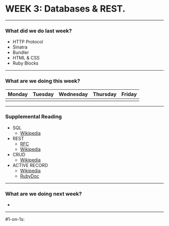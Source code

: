 # WEEK 3: Databases & REST.
---

### What did we do last week?

- HTTP Protocol
- Sinatra
- Bundler
- HTML & CSS
- Ruby Blocks

---

### What are we doing this week?

|Monday |Tuesday|Wednesday  |Thursday |Friday
|:----- |:----- |:-----   |:-----   |:-----
||||||


---
### Supplemental Reading
- SQL
  - [Wikipedia](http://en.wikipedia.org/wiki/SQL)
- REST
  - [RFC](http://tools.ietf.org/rfc/rfc6690.txt)
  - [Wikipedia](http://en.wikipedia.org/wiki/Representational_state_transfer)
- CRUD
  - [Wikipedia](http://en.wikipedia.org/wiki/Create,_read,_update_and_delete)
- ACTIVE RECORD
  - [Wikipedia](http://en.wikipedia.org/wiki/Active_record_pattern)
  - [RubyDoc](http://rubydoc.info/gems/activerecord/4.1.0/frames)

---
### What are we doing next week?

-

---

#1-on-1s:
